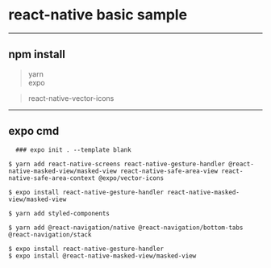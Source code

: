 # react-native basic sample
------------
## npm install
  >yarn  
  >expo

  >react-native-vector-icons
  
----------
## expo cmd
```
  ### expo init . --template blank
```

`````````````````` 의존
$ yarn add react-native-screens react-native-gesture-handler @react-native-masked-view/masked-view react-native-safe-area-view react-native-safe-area-context @expo/vector-icons
``````````````````
`````````````````` 의존
$ expo install react-native-gesture-handler react-native-masked-view/masked-view
``````````````````
```shell
$ yarn add styled-components
```
```shell
$ yarn add @react-navigation/native @react-navigation/bottom-tabs @react-navigation/stack
```
```shell
$ expo install react-native-gesture-handler
$ expo install @react-native-masked-view/masked-view
```

